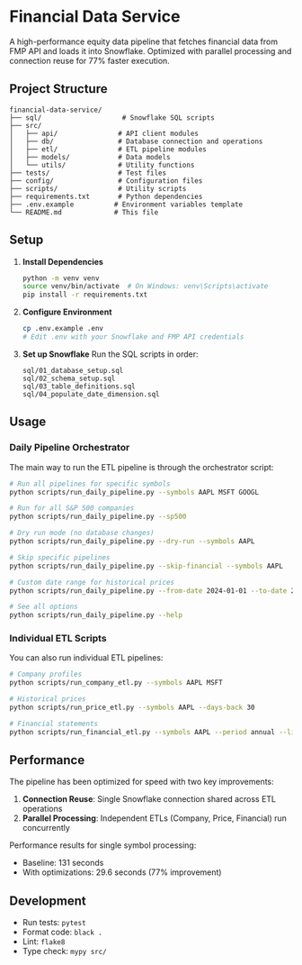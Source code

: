 # Financial Data Service

A high-performance equity data pipeline that fetches financial data from FMP API and loads it into Snowflake. Optimized with parallel processing and connection reuse for 77% faster execution.

## Project Structure

```
financial-data-service/
├── sql/                    # Snowflake SQL scripts
├── src/
│   ├── api/               # API client modules
│   ├── db/                # Database connection and operations
│   ├── etl/               # ETL pipeline modules
│   ├── models/            # Data models
│   └── utils/             # Utility functions
├── tests/                 # Test files
├── config/                # Configuration files
├── scripts/               # Utility scripts
├── requirements.txt       # Python dependencies
├── .env.example          # Environment variables template
└── README.md             # This file
```

## Setup

1. **Install Dependencies**
   ```bash
   python -m venv venv
   source venv/bin/activate  # On Windows: venv\Scripts\activate
   pip install -r requirements.txt
   ```

2. **Configure Environment**
   ```bash
   cp .env.example .env
   # Edit .env with your Snowflake and FMP API credentials
   ```

3. **Set up Snowflake**
   Run the SQL scripts in order:
   ```
   sql/01_database_setup.sql
   sql/02_schema_setup.sql
   sql/03_table_definitions.sql
   sql/04_populate_date_dimension.sql
   ```

## Usage

### Daily Pipeline Orchestrator

The main way to run the ETL pipeline is through the orchestrator script:

```bash
# Run all pipelines for specific symbols
python scripts/run_daily_pipeline.py --symbols AAPL MSFT GOOGL

# Run for all S&P 500 companies
python scripts/run_daily_pipeline.py --sp500

# Dry run mode (no database changes)
python scripts/run_daily_pipeline.py --dry-run --symbols AAPL

# Skip specific pipelines
python scripts/run_daily_pipeline.py --skip-financial --symbols AAPL

# Custom date range for historical prices
python scripts/run_daily_pipeline.py --from-date 2024-01-01 --to-date 2024-12-31 --symbols AAPL

# See all options
python scripts/run_daily_pipeline.py --help
```

### Individual ETL Scripts

You can also run individual ETL pipelines:

```bash
# Company profiles
python scripts/run_company_etl.py --symbols AAPL MSFT

# Historical prices  
python scripts/run_price_etl.py --symbols AAPL --days-back 30

# Financial statements
python scripts/run_financial_etl.py --symbols AAPL --period annual --limit 5
```

## Performance

The pipeline has been optimized for speed with two key improvements:

1. **Connection Reuse**: Single Snowflake connection shared across ETL operations
2. **Parallel Processing**: Independent ETLs (Company, Price, Financial) run concurrently

Performance results for single symbol processing:
- Baseline: 131 seconds
- With optimizations: 29.6 seconds (77% improvement)

## Development

- Run tests: `pytest`
- Format code: `black .`
- Lint: `flake8`
- Type check: `mypy src/`